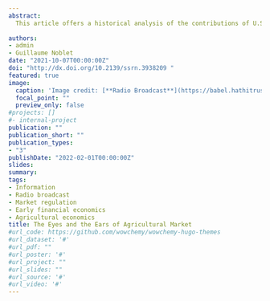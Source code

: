```yaml
---
abstract: 
  This article offers a historical analysis of the contributions of U.S. interwar agricultural economics to the economics of information. Concerned with improving the circulation of information on agricultural markets, agricultural economists analyzed the relationship between agents’ information and the behavior of prices on agricultural commodity exchanges, thus anticipating modern debates on informational efficiency. We show that these debates were part of a more general context of agricultural market reform led by the U.S. administration to improve the production and diffusion of economic information. We argue that such reforms were a prerequisite for theoretical discussions on information, and established institutional tools that are still active today, such as the USDA market news service.
  
authors: 
- admin
- Guillaume Noblet
date: "2021-10-07T00:00:00Z"
doi: "http://dx.doi.org/10.2139/ssrn.3938209 "
featured: true
image:
  caption: 'Image credit: [**Radio Broadcast**](https://babel.hathitrust.org/cgi/pt?id=mdp.39015011441048&view=1up&seq=198&skin=2021)'
  focal_point: ""
  preview_only: false
#projects: []
#- internal-project
publication: ""
publication_short: ""
publication_types:
- "3"
publishDate: "2022-02-01T00:00:00Z"
slides: 
summary: 
tags:
- Information
- Radio broadcast
- Market regulation
- Early financial economics
- Agricultural economics
title: The Eyes and the Ears of Agricultural Market
#url_code: https://github.com/wowchemy/wowchemy-hugo-themes
#url_dataset: '#'
#url_pdf: ""
#url_poster: '#'
#url_project: ""
#url_slides: ""
#url_source: '#'
#url_video: '#'
---
```




